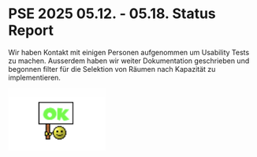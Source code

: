 # PSE 2025 05.12. - 05.18. Status Report

Wir haben Kontakt mit einigen Personen aufgenommen um Usability Tests zu machen. 
Ausserdem haben wir weiter Dokumentation geschrieben und begonnen filter für die 
Selektion von Räumen nach Kapazität zu implementieren.

![StatusOK.png](statusgrafiken/StatusOK.png)
